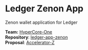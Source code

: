 # Ledger Zenon App

Zenon wallet application for Ledger

**Team:** [HyperCore-One](https://github.com/hypercore-one)  
**Repository**: [ledger-app-zenon](https://github.com/hypercore-one/ledger-app-zenon)  
**Proposal**: [Accelerator-Z](https://github.com/hypercore-one/ledger-app-zenon/blob/main/az.md)
